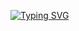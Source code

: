 <a href="https://git.io/typing-svg"><img src="https://readme-typing-svg.herokuapp.com?font=Fira+Code&size=25&pause=1000&color=F73E09&width=435&lines=Hi!+Welcome+to+my+profile!+My+name+is+Slava!+I+am+Russian+student+and+AI+developer!;My+name+is+Slava!I+am+Russian+student+and+AI+developer!" alt="Typing SVG" /></a>
